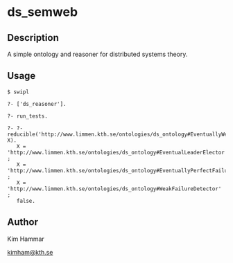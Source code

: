 # ds_semweb

## Description

A simple ontology and reasoner for distributed systems theory.

## Usage

    $ swipl

    ?- ['ds_reasoner'].

    ?- run_tests.
    
    ?- ?- reducible('http://www.limmen.kth.se/ontologies/ds_ontology#EventuallyWeakFailureDetector', X).
       X = 'http://www.limmen.kth.se/ontologies/ds_ontology#EventualLeaderElector' ;
       X = 'http://www.limmen.kth.se/ontologies/ds_ontology#EventuallyPerfectFailureDetector' ;
       X = 'http://www.limmen.kth.se/ontologies/ds_ontology#WeakFailureDetector' ;
       false.

## Author

Kim Hammar

<kimham@kth.se>
